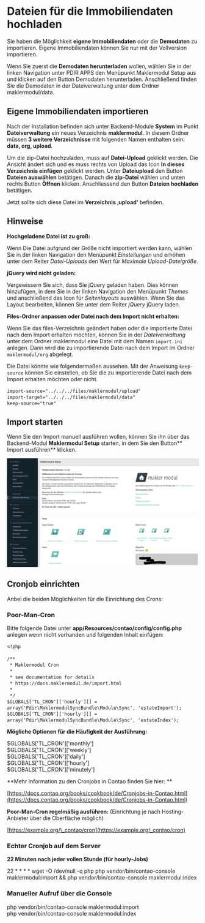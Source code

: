 # Dateien für die Immobiliendaten hochladen

Sie haben die Möglichkeit **eigene Immobiliendaten** oder die **Demodaten** zu importieren. Eigene Immobiliendaten können Sie nur mit der Vollversion importieren.

Wenn Sie zuerst die **Demodaten herunterladen** wollen, wählen Sie in der linken Navigation unter PDIR APPS den Menüpunkt Maklermodul Setup aus und klicken auf den Button Demodaten herunterladen. Anschließend finden Sie die Demodaten in der Dateiverwaltung unter dem Ordner maklermodul/data.

## Eigene Immobiliendaten importieren

Nach der Installation befinden sich unter Backend-Module **System** im Punkt **Dateiverwaltung** ein neues Verzeichnis **maklermodul**. In diesem Ordner müssen **3 weitere Verzeichnisse** mit folgenden Namen enthalten sein: **data, org, upload**.

Um die zip-Datei hochzuladen, muss auf **Datei-Upload** geklickt werden. Die Ansicht ändert sich und es muss rechts von Upload das Icon **In dieses Verzeichnis einfügen** geklickt werden. Unter **Dateiupload** den Button **Dateien auswählen** betätigen. Danach die **zip-Datei** wählen und unten rechts Button **Öffnen** klicken. Anschliessend den Button **Dateien hochladen** betätigen.

Jetzt sollte sich diese Datei im **Verzeichnis ‚upload‘** befinden.

## Hinweise

**Hochgeladene Datei ist zu groß:**

Wenn Die Datei aufgrund der Größe nicht importiert werden kann, wählen Sie in der linken Navigation den Menüpunkt _Einstellungen_ und erhöhen unter dem Reiter _Datei-Uploads_ den Wert für _Maximale Upload-Dateigröße_.

**jQuery wird nicht geladen:**

Vergewissern Sie sich, dass Sie jQuery geladen haben. Dies können hinzufügen, in dem Sie in der linken Navigation den Menüpunkt _Themes_ und anschließend das Icon für _Seitenlayouts_ auswählen. Wenn Sie das Layout bearbeiten, können Sie unter dem Reiter _jQuery_ jQuery laden.

**Files-Ordner anpassen oder Datei nach dem Import nicht erhalten:**

Wenn Sie das files-Verzeichnis geändert haben oder die importierte Datei nach dem Import erhalten möchten, können Sie in der _Dateiverwaltung_ unter dem Ordner maklermodul eine Datei mit dem Namen `import.ini` anlegen. Dann wird die zu importierende Datei nach dem Import im Ordner `maklermodul/org` abgelegt.

Die Datei könnte wie folgendermaßen aussehen. Mit der Anweisung `keep-source` können Sie einstellen, ob Sie die zu importierende Datei nach dem Import erhalten möchten oder nicht.

```
import-source="../../../files/maklermodul/upload"
import-target="../../../files/maklermodul/data"
keep-source="true"
```

## Import starten

Wenn Sie den Import manuell ausführen wollen, können Sie ihn über das Backend-Modul **Maklermodul Setup** starten, in dem Sie den Button** Import ausführen** klicken.

![](../_images/maklermodul/import/contao4_maklermodul_setup.png)

## Cronjob einrichten

Anbei die beiden Möglichkeiten für die Einrichtung des Crons:

### Poor-Man-Cron

Bitte folgende Datei unter **app/Resources/contao/config/config.php** anlegen wenn nicht vorhanden und folgenden Inhalt einfügen:

```
<?php

/**
 * Maklermodul Cron
 *
 * see documentation for details
 * https://docs.maklermodul.de/import.html
 *
 */
$GLOBALS['TL_CRON']['hourly'][] = array('Pdir\MaklermodulSyncBundle\Module\Sync', 'estateImport');
$GLOBALS['TL_CRON']['hourly'][] = array('Pdir\MaklermodulSyncBundle\Module\Sync', 'estateIndex');
```

**Mögliche Optionen für die Häufigkeit der Ausführung:**

$GLOBALS\['TL\_CRON'\]\['monthly'\]  
$GLOBALS\['TL\_CRON'\]\['weekly'\]  
$GLOBALS\['TL\_CRON'\]\['daily'\]  
$GLOBALS\['TL\_CRON'\]\['hourly'\]  
$GLOBALS\['TL\_CRON'\]\['minutely'\]

**Mehr Information zu den Cronjobs in Contao finden Sie hier: **

[https://docs.contao.org/books/cookbook/de/Cronjobs-in-Contao.html](https://docs.contao.org/books/cookbook/de/Cronjobs-in-Contao.html)

**Poor-Man-Cron regelmäßig ausführen:** \(Einrichtung je nach Hosting-Anbieter über die Oberfläche möglich\)

[https://example.org/\_contao/cron](https://example.org/_contao/cron)

### Echter Cronjob auf dem Server

**22 Minuten nach jeder vollen Stunde \(für hourly-Jobs\)**

22 \* \* \* \* wget -O /dev/null -q php php vendor/bin/contao-console maklermodul:import && php vendor/bin/contao-console maklermodul:index

### Manueller Aufruf über die Console

php vendor/bin/contao-console maklermodul:import  
php vendor/bin/contao-console maklermodul:index

